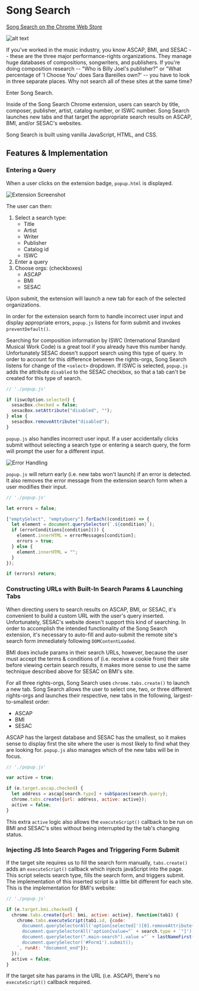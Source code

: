 # Song Search

[Song Search on the Chrome Web Store][cws]

[cws]: https://chrome.google.com/webstore/detail/song-search/hfdidojhnkdibahcndapblampeicghfd

![alt text](http://res.cloudinary.com/dhorsi7vf/image/upload/v1474653016/Marquee_hdc36l.png "Marquee")

If you've worked in the music industry, you know ASCAP, BMI, and SESAC -- these are the three major performance-rights organizations.  They manage huge databases of compositions, songwriters, and publishers.  If you're doing composition research -- "Who is Billy Joel's publisher?" or "What percentage of 'I Choose You' does Sara Bareilles own?' -- you have to look in three separate places.  Why not search all of these sites at the same time?

Enter Song Search.

Inside of the Song Search Chrome extension, users can search by title, composer, publisher, artist, catalog number, or ISWC number. Song Search launches new tabs and that target the appropriate search results on ASCAP, BMI, and/or SESAC's websites.

Song Search is built using vanilla JavaScript, HTML, and CSS.

## Features & Implementation

### Entering a Query

When a user clicks on the extension badge, `popup.html` is displayed.

![Extension Screenshot](http://res.cloudinary.com/dhorsi7vf/image/upload/v1474654936/Screenshot_k1wraz.png "Screenshot")

The user can then:
1. Select a search type:
    - Title
    - Artist
    - Writer
    - Publisher
    - Catalog id
    - ISWC
2. Enter a query
3. Choose orgs: (checkboxes)
    - ASCAP
    - BMI
    - SESAC

Upon submit, the extension will launch a new tab for each of the selected organizations.

In order for the extension search form to handle incorrect user input and display appropriate errors, `popup.js` listens for form submit and invokes `preventDefault()`.

Searching for composition information by ISWC (International Standard Musical Work Code) is a great tool if you already have this number handy.  Unfortunately SESAC doesn't support search using this type of query.  In order to account for this difference between the rights-orgs, Song Search listens for change of the `<select>` dropdown.  If ISWC is selected, `popup.js` adds the attribute `disabled` to the SESAC checkbox, so that a tab can't be created for this type of search.

``` javascript
// './popup.js'

if (iswcOption.selected) {
  sesacBox.checked = false;
  sesacBox.setAttribute("disabled", "");
} else {
  sesacBox.removeAttribute("disabled");
}
```

`popup.js` also handles incorrect user input.  If a user accidentally clicks submit without selecting a search type or entering a search query, the form will prompt the user for a different input.

![Error Handling](http://res.cloudinary.com/dhorsi7vf/image/upload/v1474656056/Errors_q8bcgv.png "Error Handling")

`popup.js` will return early (i.e. new tabs won't launch) if an error is detected. It also removes the error message from the extension search form when a user modifies their input.

```javascript
// './popup.js'

let errors = false;

["emptySelect", "emptyQuery"].forEach((condition) => {
  let element = document.querySelector(`.${condition}`);
  if (errorConditions[condition]()) {
    element.innerHTML = errorMessages[condition];
    errors = true;
  } else {
    element.innerHTML = "";
  }
});

if (errors) return;
```

### Constructing URLs with Built-In Search Params & Launching Tabs

When directing users to search results on ASCAP, BMI, or SESAC, it's convenient to build a custom URL with the user's query inserted. Unfortunately, SESAC's website doesn't support this kind of searching. In order to accomplish the intended functionality of the Song Search extension, it's necessary to auto-fill and auto-submit the remote site's search form immediately following `DOMContentLoaded`.

BMI does include params in their search URLs, however, because the user must accept the terms & conditions of (i.e. receive a cookie from) their site before viewing certain search results, it makes more sense to use the same technique described above for SESAC on BMI's site.

For all three rights-orgs, Song Search uses `chrome.tabs.create()` to launch a new tab.  Song Search allows the user to select one, two, or three different rights-orgs and launches their respective, new tabs in the following, largest-to-smallest order:

- ASCAP
- BMI
- SESAC

ASCAP has the largest database and SESAC has the smallest, so it makes sense to display first the site where the user is most likely to find what they are looking for.  `popup.js` also manages which of the new tabs will be in focus.

```javascript
// './popup.js'

var active = true;

if (e.target.ascap.checked) {
  let address = ascap[search.type] + subSpaces(search.query);
  chrome.tabs.create({url: address, active: active});
  active = false;
}
```

This extra `active` logic also allows the `executeScript()` callback to be run on BMI and SESAC's sites without being interrupted by the tab's changing status.

### Injecting JS Into Search Pages and Triggering Form Submit

If the target site requires us to fill the search form manually, `tabs.create()` adds an `executeScript()` callback which injects javaScript into the page.  This script selects search type, fills the search form, and triggers submit.  The implementation of this inserted script is a little bit different for each site.  This is the implementation for BMI's website:

```javascript
// './popup.js'

if (e.target.bmi.checked) {
  chrome.tabs.create({url: bmi, active: active}, function(tab1) {
    chrome.tabs.executeScript(tab1.id, {code: `
      document.querySelectorAll('option[selected]')[0].removeAttribute('selected');
      document.querySelectorAll('option[value="` + search.type + `"]')[0].setAttribute('selected', '');
      document.querySelector(".main-search").value ="` + lastNameFirst(search.query, search.type) + `";
      document.querySelector('#Form1').submit();
    `, runAt: "document_end"});
  });
  active = false;
}
```

If the target site has params in the URL (i.e. ASCAP), there's no `executeScript()` callback required.
